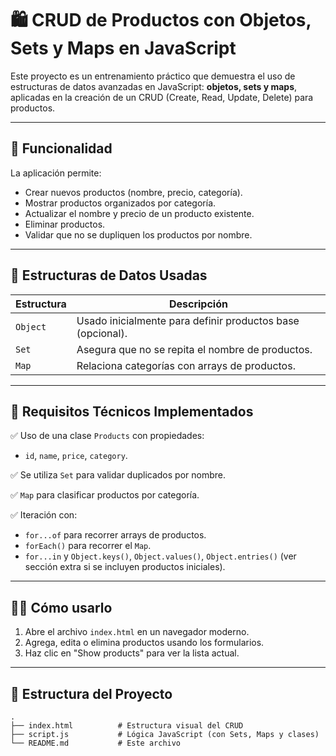 # 🛍️ CRUD de Productos con Objetos, Sets y Maps en JavaScript

Este proyecto es un entrenamiento práctico que demuestra el uso de estructuras de datos avanzadas en JavaScript: **objetos, sets y maps**, aplicadas en la creación de un CRUD (Create, Read, Update, Delete) para productos.

---

## 🚀 Funcionalidad

La aplicación permite:

- Crear nuevos productos (nombre, precio, categoría).
- Mostrar productos organizados por categoría.
- Actualizar el nombre y precio de un producto existente.
- Eliminar productos.
- Validar que no se dupliquen los productos por nombre.

---

## 🧠 Estructuras de Datos Usadas

| Estructura | Descripción |
|-----------|-------------|
| `Object`  | Usado inicialmente para definir productos base (opcional). |
| `Set`     | Asegura que no se repita el nombre de productos. |
| `Map`     | Relaciona categorías con arrays de productos. |

---

## 🧩 Requisitos Técnicos Implementados

✅ Uso de una clase `Products` con propiedades:  
- `id`, `name`, `price`, `category`.

✅ Se utiliza `Set` para validar duplicados por nombre.

✅ `Map` para clasificar productos por categoría.

✅ Iteración con:
- `for...of` para recorrer arrays de productos.
- `forEach()` para recorrer el `Map`.
- `for...in` y `Object.keys()`, `Object.values()`, `Object.entries()` (ver sección extra si se incluyen productos iniciales).

---

## 👨‍💻 Cómo usarlo

1. Abre el archivo `index.html` en un navegador moderno.
2. Agrega, edita o elimina productos usando los formularios.
3. Haz clic en "Show products" para ver la lista actual.

---

## 📝 Estructura del Proyecto

```plaintext
.
├── index.html          # Estructura visual del CRUD
├── script.js           # Lógica JavaScript (con Sets, Maps y clases)
└── README.md           # Este archivo
